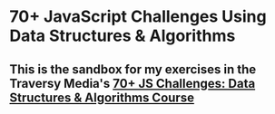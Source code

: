 # 70+ JavaScript Challenges Using Data Structures & Algorithms

## This is the sandbox for my exercises in the Traversy Media's [70+ JS Challenges: Data Structures & Algorithms Course](https://www.traversymedia.com/products/70-javascript-challenges-using-data-structures-algorithms)
